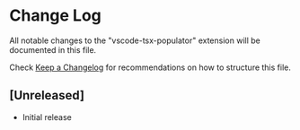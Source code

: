 # Change Log

All notable changes to the "vscode-tsx-populator" extension will be documented in this file.

Check [Keep a Changelog](http://keepachangelog.com/) for recommendations on how to structure this file.

## [Unreleased]

- Initial release